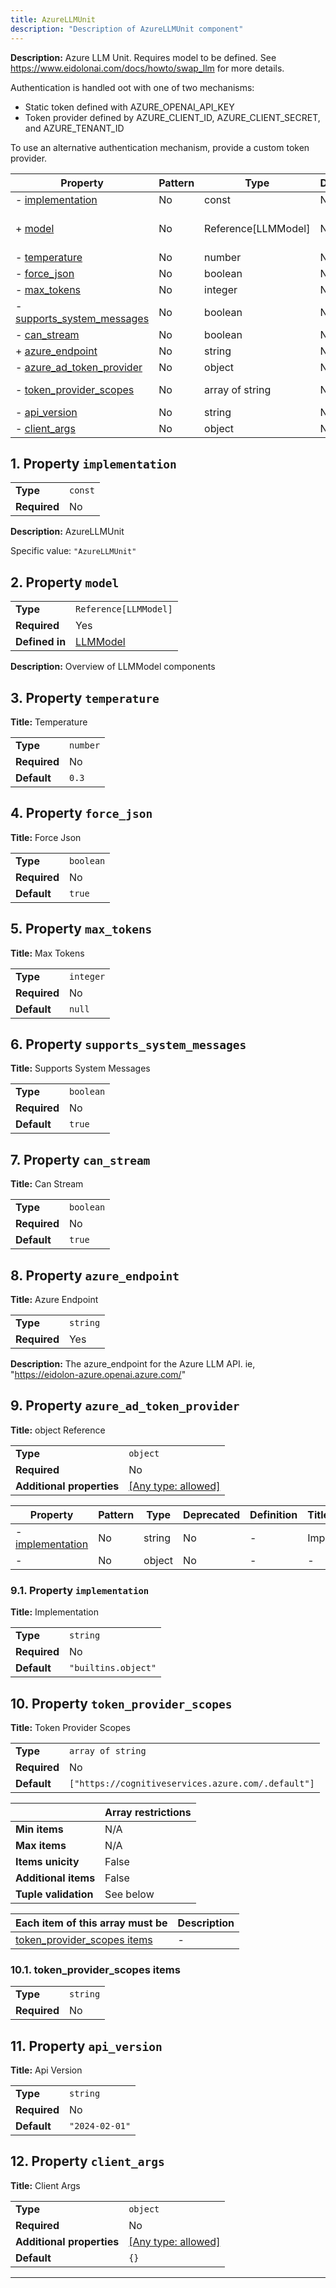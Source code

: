 ```yaml
---
title: AzureLLMUnit
description: "Description of AzureLLMUnit component"
---
```


**Description:** Azure LLM Unit. Requires model to be defined. See https://www.eidolonai.com/docs/howto/swap_llm for more details.

Authentication is handled oot with one of two mechanisms:
* Static token defined with AZURE_OPENAI_API_KEY
* Token provider defined by AZURE_CLIENT_ID, AZURE_CLIENT_SECRET, and AZURE_TENANT_ID

To use an alternative authentication mechanism, provide a custom token provider.

| Property                                                 | Pattern | Type                | Deprecated | Definition                        | Title/Description               |
| -------------------------------------------------------- | ------- | ------------------- | ---------- | --------------------------------- | ------------------------------- |
| - [implementation](#implementation )                     | No      | const               | No         | -                                 | AzureLLMUnit                    |
| + [model](#model )                                       | No      | Reference[LLMModel] | No         | In [LLMModel](/docs/components/llmmodel/overview) | Overview of LLMModel components |
| - [temperature](#temperature )                           | No      | number              | No         | -                                 | Temperature                     |
| - [force_json](#force_json )                             | No      | boolean             | No         | -                                 | Force Json                      |
| - [max_tokens](#max_tokens )                             | No      | integer             | No         | -                                 | Max Tokens                      |
| - [supports_system_messages](#supports_system_messages ) | No      | boolean             | No         | -                                 | Supports System Messages        |
| - [can_stream](#can_stream )                             | No      | boolean             | No         | -                                 | Can Stream                      |
| + [azure_endpoint](#azure_endpoint )                     | No      | string              | No         | -                                 | Azure Endpoint                  |
| - [azure_ad_token_provider](#azure_ad_token_provider )   | No      | object              | No         | -                                 | object Reference                |
| - [token_provider_scopes](#token_provider_scopes )       | No      | array of string     | No         | -                                 | Token Provider Scopes           |
| - [api_version](#api_version )                           | No      | string              | No         | -                                 | Api Version                     |
| - [client_args](#client_args )                           | No      | object              | No         | -                                 | Client Args                     |

## <a name="implementation"></a>1. Property `implementation`

|              |         |
| ------------ | ------- |
| **Type**     | `const` |
| **Required** | No      |

**Description:** AzureLLMUnit

Specific value: `"AzureLLMUnit"`

## <a name="model"></a>2. Property `model`

|                |                                |
| -------------- | ------------------------------ |
| **Type**       | `Reference[LLMModel]`          |
| **Required**   | Yes                            |
| **Defined in** | [LLMModel](/docs/components/llmmodel/overview) |

**Description:** Overview of LLMModel components

## <a name="temperature"></a>3. Property `temperature`

**Title:** Temperature

|              |          |
| ------------ | -------- |
| **Type**     | `number` |
| **Required** | No       |
| **Default**  | `0.3`    |

## <a name="force_json"></a>4. Property `force_json`

**Title:** Force Json

|              |           |
| ------------ | --------- |
| **Type**     | `boolean` |
| **Required** | No        |
| **Default**  | `true`    |

## <a name="max_tokens"></a>5. Property `max_tokens`

**Title:** Max Tokens

|              |           |
| ------------ | --------- |
| **Type**     | `integer` |
| **Required** | No        |
| **Default**  | `null`    |

## <a name="supports_system_messages"></a>6. Property `supports_system_messages`

**Title:** Supports System Messages

|              |           |
| ------------ | --------- |
| **Type**     | `boolean` |
| **Required** | No        |
| **Default**  | `true`    |

## <a name="can_stream"></a>7. Property `can_stream`

**Title:** Can Stream

|              |           |
| ------------ | --------- |
| **Type**     | `boolean` |
| **Required** | No        |
| **Default**  | `true`    |

## <a name="azure_endpoint"></a>8. Property `azure_endpoint`

**Title:** Azure Endpoint

|              |          |
| ------------ | -------- |
| **Type**     | `string` |
| **Required** | Yes      |

**Description:** The azure_endpoint for the Azure LLM API. ie, "https://eidolon-azure.openai.azure.com/"

## <a name="azure_ad_token_provider"></a>9. Property `azure_ad_token_provider`

**Title:** object Reference

|                           |                                                                           |
| ------------------------- | ------------------------------------------------------------------------- |
| **Type**                  | `object`                                                                  |
| **Required**              | No                                                                        |
| **Additional properties** | [[Any type: allowed]](# "Additional Properties of any type are allowed.") |

| Property                                                     | Pattern | Type   | Deprecated | Definition | Title/Description |
| ------------------------------------------------------------ | ------- | ------ | ---------- | ---------- | ----------------- |
| - [implementation](#azure_ad_token_provider_implementation ) | No      | string | No         | -          | Implementation    |
| - [](#azure_ad_token_provider_additionalProperties )         | No      | object | No         | -          | -                 |

### <a name="azure_ad_token_provider_implementation"></a>9.1. Property `implementation`

**Title:** Implementation

|              |                     |
| ------------ | ------------------- |
| **Type**     | `string`            |
| **Required** | No                  |
| **Default**  | `"builtins.object"` |

## <a name="token_provider_scopes"></a>10. Property `token_provider_scopes`

**Title:** Token Provider Scopes

|              |                                                    |
| ------------ | -------------------------------------------------- |
| **Type**     | `array of string`                                  |
| **Required** | No                                                 |
| **Default**  | `["https://cognitiveservices.azure.com/.default"]` |

|                      | Array restrictions |
| -------------------- | ------------------ |
| **Min items**        | N/A                |
| **Max items**        | N/A                |
| **Items unicity**    | False              |
| **Additional items** | False              |
| **Tuple validation** | See below          |

| Each item of this array must be                             | Description |
| ----------------------------------------------------------- | ----------- |
| [token_provider_scopes items](#token_provider_scopes_items) | -           |

### <a name="autogenerated_heading_2"></a>10.1. token_provider_scopes items

|              |          |
| ------------ | -------- |
| **Type**     | `string` |
| **Required** | No       |

## <a name="api_version"></a>11. Property `api_version`

**Title:** Api Version

|              |                |
| ------------ | -------------- |
| **Type**     | `string`       |
| **Required** | No             |
| **Default**  | `"2024-02-01"` |

## <a name="client_args"></a>12. Property `client_args`

**Title:** Client Args

|                           |                                                                           |
| ------------------------- | ------------------------------------------------------------------------- |
| **Type**                  | `object`                                                                  |
| **Required**              | No                                                                        |
| **Additional properties** | [[Any type: allowed]](# "Additional Properties of any type are allowed.") |
| **Default**               | `{}`                                                                      |

----------------------------------------------------------------------------------------------------------------------------
